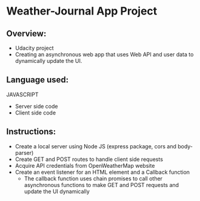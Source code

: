 # Weather-Journal App Project

## Overview:

- Udacity project
- Creating an asynchronous web app that uses Web API and user data to dynamically update the UI. 

## Language used:

JAVASCRIPT
- Server side code
- Client side code

## Instructions:

- Create a local server using Node JS (express package, cors and body-parser)
- Create GET and POST routes to handle client side requests
- Acquire API credentials from OpenWeatherMap website
- Create an event listener for an HTML element and a Callback function
    - The callback function uses chain promises to call other asynchronous functions to make GET and POST   requests and update the UI dynamically